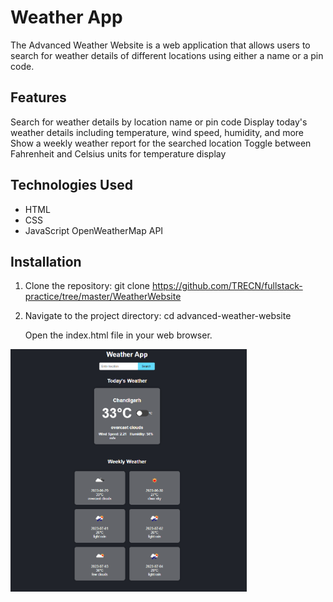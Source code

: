 # Weather App
The Advanced Weather Website is a web application that allows users to search for weather details of different locations using either a name or a pin code.
## Features
Search for weather details by location name or pin code
Display today's weather details including temperature, wind speed, humidity, and more
Show a weekly weather report for the searched location
Toggle between Fahrenheit and Celsius units for temperature display
## Technologies Used
- HTML
- CSS
- JavaScript
OpenWeatherMap API
## Installation
1. Clone the repository:
   git clone https://github.com/TRECN/fullstack-practice/tree/master/WeatherWebsite
2. Navigate to the project directory:
   cd advanced-weather-website
   
   Open the index.html file in your web browser.

<img src="demo.png" width="75%">